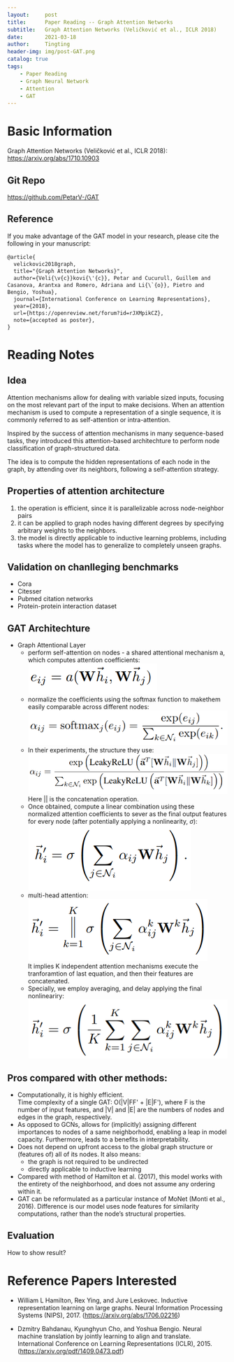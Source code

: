 ```yaml
---
layout:     post
title:      Paper Reading -- Graph Attention Networks
subtitle:   Graph Attention Networks (Veličković et al., ICLR 2018)
date:       2021-03-18
author:     Tingting
header-img: img/post-GAT.png
catalog: true
tags:
    - Paper Reading
    - Graph Neural Network
    - Attention
    - GAT
---
```


# Basic Information
Graph Attention Networks (Veličković et al., ICLR 2018): https://arxiv.org/abs/1710.10903
## Git Repo
https://github.com/PetarV-/GAT
## Reference
If you make advantage of the GAT model in your research, please cite the following in your manuscript:
```
@article{
  velickovic2018graph,
  title="{Graph Attention Networks}",
  author={Veli{\v{c}}kovi{\'{c}}, Petar and Cucurull, Guillem and Casanova, Arantxa and Romero, Adriana and Li{\`{o}}, Pietro and Bengio, Yoshua},
  journal={International Conference on Learning Representations},
  year={2018},
  url={https://openreview.net/forum?id=rJXMpikCZ},
  note={accepted as poster},
}
```

# Reading Notes
## Idea
Attention mechanisms allow for dealing with variable sized inputs, focusing on the most relevant part of the input to make decisions. When an attention mechanism is used to compute a representation of a single sequence, it is commonly referred to as self-attention or intra-attention.

Inspired by the success of attention mechanisms in many sequence-based tasks, they introduced this attention-based architechture to perform node classification of graph-structured data.

The idea is to compute the hidden representations of each node in the graph, by attending over its neighbors, following a self-attention strategy.

## Properties of attention architecture
1. the operation is efficient, since it is parallelizable across node-neighbor pairs
2. it can be applied to graph nodes having different degrees by specifying arbitrary weights to the neighbors.
3. the model is directly applicable to inductive learning problems, including tasks where the model has to generalize to completely unseen graphs.

## Validation on chanlleging benchmarks
- Cora
- Citesser
- Pubmed citation networks
- Protein-protein interaction dataset

## GAT Architechture
- Graph Attentional Layer
    - perform self-attention on nodes - a shared attentional mechanism a, which computes attention coefficients:  
        ![](https://raw.githubusercontent.com/zkdxtt21/zkdxtt21.github.io/master/_posts/images/GAT-eq1.png)
    - normalize the coefficients using the softmax function to makethem easily comparable across different nodes:  
        ![](https://raw.githubusercontent.com/zkdxtt21/zkdxtt21.github.io/master/_posts/images/GAT-eq2.png)
    - In their experiments, the structure they use:  
        ![](https://raw.githubusercontent.com/zkdxtt21/zkdxtt21.github.io/master/_posts/images/GAT-eq3.png)  
    Here || is the concatenation operation.
    - Once obtained, compute a linear combination using these normalized attention coefficients to sever as the final output features for every node (after potentially applying a nonlinearity, $\sigma$):  
        ![](https://raw.githubusercontent.com/zkdxtt21/zkdxtt21.github.io/master/_posts/images/GAT-eq4.png)
    - multi-head attention:  
        ![](https://raw.githubusercontent.com/zkdxtt21/zkdxtt21.github.io/master/_posts/images/GAT-eq5.png)  
    It implies K independent attention mechanisms execute the tranforamtion of last equation, and then their features are concatenated.
    - Specially, we employ averaging, and delay applying the final nonlineariry:  
        ![](https://raw.githubusercontent.com/zkdxtt21/zkdxtt21.github.io/master/_posts/images/GAT-eq6.png)

## Pros compared with other methods:
- Computationally, it is highly efficient.   
Time complexity of a single GAT: O(|V|FF' + |E|F'), where F is the number of input features, and |V| and |E| are the numbers of nodes and edges in the graph, respectively.
- As opposed to GCNs, allows for (implicitly) assigning different importances to nodes of a same neighborhodd, enabling a leap in model capacity. Furthermore, leads to a benefits in interpretability.
- Does not depend on upfront access to the global graph structure or (features of) all of its nodes. It also means:  
    - the graph is not required to be undirected
    - directly applicable to inductive learning
- Compared with method of Hamilton et al. (2017), this model works with the entirety of the neighborhood, and does not assume any ordering within it.
- GAT can be reformulated as a particular instance of MoNet (Monti et al., 2016). Difference is our model uses node features for similarity computations, rather than the node’s structural properties.

## Evaluation
How to show result?

# Reference Papers Interested
- William L Hamilton, Rex Ying, and Jure Leskovec. Inductive representation learning on large graphs. Neural Information Processing Systems (NIPS), 2017. (https://arxiv.org/abs/1706.02216)

- Dzmitry Bahdanau, Kyunghyun Cho, and Yoshua Bengio. Neural machine translation by jointly
learning to align and translate. International Conference on Learning Representations (ICLR), 2015. (https://arxiv.org/pdf/1409.0473.pdf)

